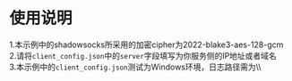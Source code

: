 # 使用说明  
1.本示例中的shadowsocks所采用的加密cipher为2022-blake3-aes-128-gcm  
2.请将`client_config.json`中的`server`字段填写为你服务侧的IP地址或者域名  
3.本示例中的`client_config.json`测试为Windows环境，日志路径需为\\\      

